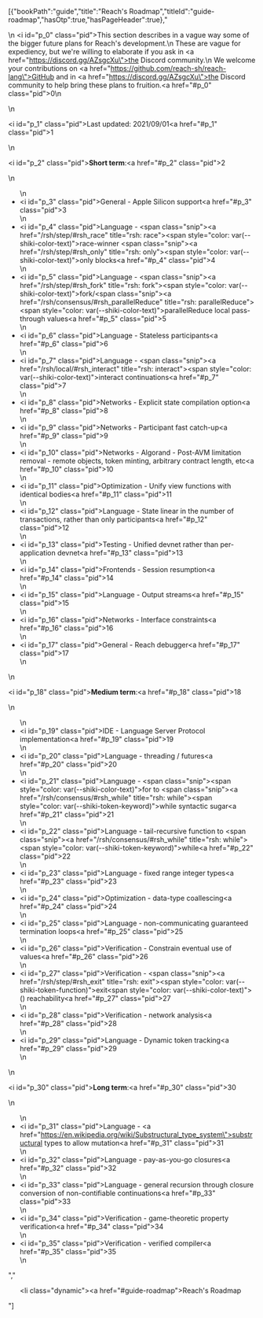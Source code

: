 [{"bookPath":"guide","title":"Reach's Roadmap","titleId":"guide-roadmap","hasOtp":true,"hasPageHeader":true},"<p>\n  <i id=\"p_0\" class=\"pid\"></i>This section describes in a vague way some of the bigger future plans for Reach's development.\n  These are vague for expediency, but we're willing to elaborate if you ask in <a href=\"https://discord.gg/AZsgcXu\">the Discord community</a>.\n  We welcome your contributions on <a href=\"https://github.com/reach-sh/reach-lang\">GitHub</a> and in <a href=\"https://discord.gg/AZsgcXu\">the Discord community</a> to help bring these plans to fruition.<a href=\"#p_0\" class=\"pid\">0</a>\n</p>\n<p><i id=\"p_1\" class=\"pid\"></i>Last updated: 2021/09/01<a href=\"#p_1\" class=\"pid\">1</a></p>\n<p><i id=\"p_2\" class=\"pid\"></i><strong>Short term</strong>:<a href=\"#p_2\" class=\"pid\">2</a></p>\n<ul>\n  <li><i id=\"p_3\" class=\"pid\"></i>General - Apple Silicon support<a href=\"#p_3\" class=\"pid\">3</a></li>\n  <li><i id=\"p_4\" class=\"pid\"></i>Language - <span class=\"snip\"><a href=\"/rsh/step/#rsh_race\" title=\"rsh: race\"><span style=\"color: var(--shiki-color-text)\">race</span></a></span>-winner <span class=\"snip\"><a href=\"/rsh/step/#rsh_only\" title=\"rsh: only\"><span style=\"color: var(--shiki-color-text)\">only</span></a></span> blocks<a href=\"#p_4\" class=\"pid\">4</a></li>\n  <li><i id=\"p_5\" class=\"pid\"></i>Language - <span class=\"snip\"><a href=\"/rsh/step/#rsh_fork\" title=\"rsh: fork\"><span style=\"color: var(--shiki-color-text)\">fork</span></a></span>/<span class=\"snip\"><a href=\"/rsh/consensus/#rsh_parallelReduce\" title=\"rsh: parallelReduce\"><span style=\"color: var(--shiki-color-text)\">parallelReduce</span></a></span> local pass-through values<a href=\"#p_5\" class=\"pid\">5</a></li>\n  <li><i id=\"p_6\" class=\"pid\"></i>Language - Stateless participants<a href=\"#p_6\" class=\"pid\">6</a></li>\n  <li><i id=\"p_7\" class=\"pid\"></i>Language - <span class=\"snip\"><a href=\"/rsh/local/#rsh_interact\" title=\"rsh: interact\"><span style=\"color: var(--shiki-color-text)\">interact</span></a></span> continuations<a href=\"#p_7\" class=\"pid\">7</a></li>\n  <li><i id=\"p_8\" class=\"pid\"></i>Networks - Explicit state compilation option<a href=\"#p_8\" class=\"pid\">8</a></li>\n  <li><i id=\"p_9\" class=\"pid\"></i>Networks - Participant fast catch-up<a href=\"#p_9\" class=\"pid\">9</a></li>\n  <li><i id=\"p_10\" class=\"pid\"></i>Networks - Algorand - Post-AVM limitation removal - remote objects, token minting, arbitrary contract length, etc<a href=\"#p_10\" class=\"pid\">10</a></li>\n  <li><i id=\"p_11\" class=\"pid\"></i>Optimization - Unify view functions with identical bodies<a href=\"#p_11\" class=\"pid\">11</a></li>\n  <li><i id=\"p_12\" class=\"pid\"></i>Language - State linear in the number of transactions, rather than only participants<a href=\"#p_12\" class=\"pid\">12</a></li>\n  <li><i id=\"p_13\" class=\"pid\"></i>Testing - Unified devnet rather than per-application devnet<a href=\"#p_13\" class=\"pid\">13</a></li>\n  <li><i id=\"p_14\" class=\"pid\"></i>Frontends - Session resumption<a href=\"#p_14\" class=\"pid\">14</a></li>\n  <li><i id=\"p_15\" class=\"pid\"></i>Language - Output streams<a href=\"#p_15\" class=\"pid\">15</a></li>\n  <li><i id=\"p_16\" class=\"pid\"></i>Networks - Interface constraints<a href=\"#p_16\" class=\"pid\">16</a></li>\n  <li><i id=\"p_17\" class=\"pid\"></i>General - Reach debugger<a href=\"#p_17\" class=\"pid\">17</a></li>\n</ul>\n<p><i id=\"p_18\" class=\"pid\"></i><strong>Medium term</strong>:<a href=\"#p_18\" class=\"pid\">18</a></p>\n<ul>\n  <li><i id=\"p_19\" class=\"pid\"></i>IDE - Language Server Protocol implementation<a href=\"#p_19\" class=\"pid\">19</a></li>\n  <li><i id=\"p_20\" class=\"pid\"></i>Language - threading / futures<a href=\"#p_20\" class=\"pid\">20</a></li>\n  <li><i id=\"p_21\" class=\"pid\"></i>Language - <span class=\"snip\"><span style=\"color: var(--shiki-color-text)\">for</span></span> to <span class=\"snip\"><a href=\"/rsh/consensus/#rsh_while\" title=\"rsh: while\"><span style=\"color: var(--shiki-token-keyword)\">while</span></a></span> syntactic sugar<a href=\"#p_21\" class=\"pid\">21</a></li>\n  <li><i id=\"p_22\" class=\"pid\"></i>Language - tail-recursive function to <span class=\"snip\"><a href=\"/rsh/consensus/#rsh_while\" title=\"rsh: while\"><span style=\"color: var(--shiki-token-keyword)\">while</span></a></span><a href=\"#p_22\" class=\"pid\">22</a></li>\n  <li><i id=\"p_23\" class=\"pid\"></i>Language - fixed range integer types<a href=\"#p_23\" class=\"pid\">23</a></li>\n  <li><i id=\"p_24\" class=\"pid\"></i>Optimization - data-type coallescing<a href=\"#p_24\" class=\"pid\">24</a></li>\n  <li><i id=\"p_25\" class=\"pid\"></i>Language - non-communicating guaranteed termination loops<a href=\"#p_25\" class=\"pid\">25</a></li>\n  <li><i id=\"p_26\" class=\"pid\"></i>Verification - Constrain eventual use of values<a href=\"#p_26\" class=\"pid\">26</a></li>\n  <li><i id=\"p_27\" class=\"pid\"></i>Verification - <span class=\"snip\"><a href=\"/rsh/step/#rsh_exit\" title=\"rsh: exit\"><span style=\"color: var(--shiki-token-function)\">exit</span></a><span style=\"color: var(--shiki-color-text)\">()</span></span> reachability<a href=\"#p_27\" class=\"pid\">27</a></li>\n  <li><i id=\"p_28\" class=\"pid\"></i>Verification - network analysis<a href=\"#p_28\" class=\"pid\">28</a></li>\n  <li><i id=\"p_29\" class=\"pid\"></i>Language - Dynamic token tracking<a href=\"#p_29\" class=\"pid\">29</a></li>\n</ul>\n<p><i id=\"p_30\" class=\"pid\"></i><strong>Long term</strong>:<a href=\"#p_30\" class=\"pid\">30</a></p>\n<ul>\n  <li><i id=\"p_31\" class=\"pid\"></i>Language - <a href=\"https://en.wikipedia.org/wiki/Substructural_type_system\">substructural types</a> to allow mutation<a href=\"#p_31\" class=\"pid\">31</a></li>\n  <li><i id=\"p_32\" class=\"pid\"></i>Language - pay-as-you-go closures<a href=\"#p_32\" class=\"pid\">32</a></li>\n  <li><i id=\"p_33\" class=\"pid\"></i>Language - general recursion through closure conversion of non-contifiable continuations<a href=\"#p_33\" class=\"pid\">33</a></li>\n  <li><i id=\"p_34\" class=\"pid\"></i>Verification - game-theoretic property verification<a href=\"#p_34\" class=\"pid\">34</a></li>\n  <li><i id=\"p_35\" class=\"pid\"></i>Verification - verified compiler<a href=\"#p_35\" class=\"pid\">35</a></li>\n</ul>","<ul><li class=\"dynamic\"><a href=\"#guide-roadmap\">Reach's Roadmap</a></li></ul>"]